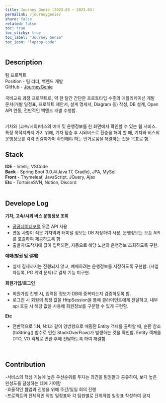 ```yaml
---
title: Journey Genie (2023.03 ~ 2023.04)
permalink: /journeygenie/
share: false
related: false
toc: true
toc_sticky: true
toc_label: "Journey Genie"
toc_icon: "laptop-code"
---
```


## Description

팀 프로젝트  
Position - 팀 리더, 백엔드 개발  
GitHub - [JourneyGenie](https://github.com/one-zeze/JourneyGenie)  
<br>
국비교육 과정 프로젝트로, 약 한 달간 간단한 프로토타입 수준의 애플리케이션 개발  
문서(개발 일정표, 프로젝트 제안서, 설계 명세서, Diagram 등) 작성, DB 설계, Open API 연동, 전반적인 백엔드 개발 수행함.

<br>
기차와 (고속/시외)버스의 예매 및 운행정보를 한 화면에서 확인할 수 있는 웹 서비스.  
특정 목적지까지 가기 위해, 기차 탑승 후 시외버스로 환승을 해야 할 때, 기차와
버스의 운행정보를 각각 번갈아가며 확인해야 하는 번거로움을 해결하는 것을 목표로 함.
<br>

## Stack

**IDE** - Intellij, VSCode  
**Back** - Spring Boot 3.0.4(Java 17, Gradle), JPA, MySql  
**Front** - Thymeleaf, JavaScript, JQuery, Ajax  
**Etc** - TortoiseSVN, Notion, Discord  
<br>

## Develope Log

**기차, 고속/시외 버스 운행정보 조회**

- [공공데이터포털](https://www.data.go.kr/) 오픈 API 사용
- 변동 사항이 적은 기차역과 터미널 정보는 DB 저장하여 사용, 운행정보는 오픈 API를 호출하여 제공하도록 함
- 출발지/도착지에 값이 입력되면, 자동으로 해당 노선의 운행정보 조회하도록 구현.

**예매(발권 및 결제)**

- 실제 결제까지는 진행되지 않고, 예매하려는 운행정보를 저장하도록 구현함. (사업자등록, PG 계약 문제)로 결제 기능 미구현.

**회원가입/로그인**

- 회원가입 진행 시, 입력된 정보가 DB에 중복되는지 검증하도록 함.
- 로그인 시 회원의 특정 값을 HttpSession을 통해 클라이언트에게 전달하고, 내부 api 호출 시 해당 값을 사용해 회원정보를 구분할 수 있게 구현함.

**Etc**

- 전반적으로 1:N, N:1과 같이 양방향으로 매핑된 Entity 객체를 출력할 때, 순환 참조(toString() 함수로 인한 StackOverFlow)가 발생하는 것을 확인함. Entity 객체를 DTO, VO 객체로 변환 후에 전달하도록 하여 해결함.

<br>

## Contribution

-서비스의 핵심 기능에 높은 우선순위를 두자는 의견을 팀원들과 공유하여, 보다 높은 완성도를 달성하는 데에 기여함  
-효율적인 협업과 진행을 위해 주간/일일 회의 진행  
-프로젝트의 전체적인 작업 일정표와 각 팀원별로 단위작업 일정표 작성하여 공지

